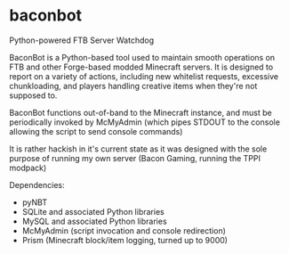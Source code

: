 # baconbot
Python-powered FTB Server Watchdog

BaconBot is a Python-based tool used to maintain smooth operations on FTB and other Forge-based modded Minecraft servers. It is designed to report on a variety of actions, including new whitelist requests, excessive chunkloading, and players handling creative items when they're not supposed to.

BaconBot functions out-of-band to the Minecraft instance, and must be periodically invoked by McMyAdmin (which pipes STDOUT to the console allowing the script to send console commands)

It is rather hackish in it's current state as it was designed with the sole purpose of running my own server (Bacon Gaming, running the TPPI modpack)

Dependencies:
  * pyNBT
  * SQLite and associated Python libraries
  * MySQL and associated Python libraries
  * McMyAdmin (script invocation and console redirection)
  * Prism (Minecraft block/item logging, turned up to 9000)

